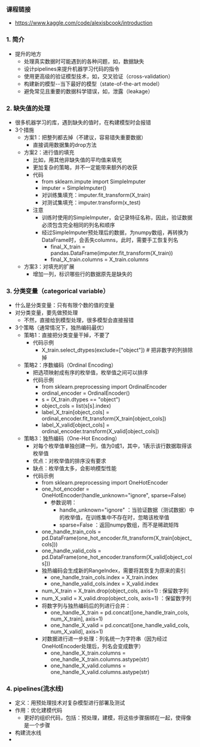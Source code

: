 ### 课程链接 
- https://www.kaggle.com/code/alexisbcook/introduction

### 1. 简介
- 提升的地方
  - 处理真实数据时可能遇到的各种问题，如，数据缺失
  - 设计pipelines来提升机器学习代码的指令
  - 使用更高级的验证模型技术，如，交叉验证（cross-validation）
  - 构建新的模型--当下最好的模型（state-of-the-art model）
  - 避免常见且重要的数据科学错误，如，泄露（leakage）

### 2. 缺失值的处理
- 很多机器学习的库，遇到缺失的值时，在构建模型时会报错
- 3个措施
  - 方案1：把整列都去掉（不建议，容易错失重要数据）
    - 直接调用数据集的drop方法
  - 方案2：进行值的填充
    - 比如，用其他非缺失值的平均值来填充
    - 更加复杂的策略，并不一定能带来额外的收获
    - 代码
      - from sklearn.impute import SimpleImputer
      - imputer = SimpleImputer()
      - 对训练集填充：imputer.fit_transform(X_train)
      - 对测试集填充：imputer.transform(x_test)
    - 注意
      - 训练时使用的SimpleImputer，会记录特征名称，因此，验证数据必须包含完全相同的列名和顺序
      - 经过SimpleImputer预处理后的数据，为numpy数组，再转换为DataFrame时，会丢失columns，此时，需要手工恢复列名
        - final_X_train = pandas.DataFrame(imputer.fit_transform(X_train))
        - final_X_train.columns = X_train.columns
  - 方案3：对填充的扩展
    - 增加一列，标识哪些行的数据原先是缺失的

### 3. 分类变量（categorical variable）
- 什么是分类变量：只有有限个数的值的变量
- 对分类变量，要先做预处理
  - 不然，直接给到模型处理，很多模型会直接报错
- 3个策略（通常情况下，独热编码最优）
  - 策略1：直接把分类变量干掉，不要了
    - 代码示例
      - X_train.select_dtypes(exclude=["object"]) # 把非数字的列排除掉
  - 策略2：序数编码（Ordinal Encoding）
    - 把选项映射成有序的枚举值，枚举值之间可以排序
    - 代码示例
      - from sklearn.preprocessing import OrdinalEncoder
      - ordinal_encoder = OrdinalEncoder()
      - s = (X_train.dtypes == "object")
      - object_cols = list(s[s].index)
      - label_X_train[object_cols] = ordinal_encoder.fit_transform(X_train[object_cols])
      - label_X_valid[object_cols] = ordinal_encoder.transform(X_valid[object_cols])
  - 策略3：独热编码（One-Hot Encoding）
    - 对每个枚举值单独创建一列，值为0或1，其中，1表示该行数据取得该枚举值
    - 优点：对枚举值的排序没有要求
    - 缺点：枚举值太多，会影响模型性能
    - 代码示例
      - from sklearn.preprocessing import OneHotEncoder
      - one_hot_encoder = OneHotEncoder(handle_unknown="ignore", sparse=False)
        - 参数说明：
          - handle_unknown="ignore" ：当验证数据（测试数据）中的枚举值，在训练集中不存在时，忽略该枚举值
          - sparse=False ：返回numpy数组，而不是稀疏矩阵
      - one_handle_train_cols = pd.DataFrame(one_hot_encoder.fit_transform(X_train[object_cols]))
      - one_handle_valid_cols = pd.DataFrame(one_hot_encoder.transform(X_valid[object_cols]))
      - 独热编码会生成新的RangeIndex，需要将其恢复为原来的索引
        - one_handle_train_cols.index = X_train.index
        - one_handle_valid_cols.index = X_valid.index
      - num_X_train = X_train.drop(object_cols, axis=1) : 保留数字列
      - num_X_valid = X_valid.drop(object_cols, axis=1) ：保留数字列
      - 将数字列与独热编码后的列进行合并：
        - one_handle_X_train = pd.concat([one_handle_train_cols, num_X_train], axis=1)
        - one_handle_X_valid = pd.concat([one_handle_valid_cols, num_X_valid], axis=1)
      - 对数据进行进一步处理：列名统一为字符串（因为经过OneHotEncoder处理后，列名会变成数字）
        - one_handle_X_train.columns = one_handle_X_train.columns.astype(str)
        - one_handle_X_valid.columns = one_handle_X_valid.columns.astype(str)

### 4. pipelines(流水线)
- 定义：用预处理技术对复杂模型进行部署及测试
- 作用：优化建模代码
  - 更好的组织代码，包括：预处理，建模，将这些步骤捆绑在一起，使得像是一个步骤
- 构建流水线
- 
